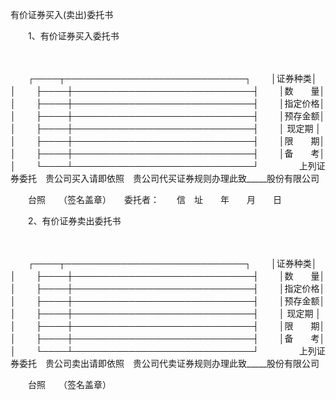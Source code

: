 



有价证券买入(卖出)委托书



 

　　1、有价证券买入委托书

　　


　　┌────┬─────────────────────────────┐
　　│证券种类│　　　　　　　　　　　　　　　　　　　　　　　　　　　　　│
　　├────┼─────────────────────────────┤
　　│数　　量│　　　　　　　　　　　　　　　　　　　　　　　　　　　　　│
　　├────┼─────────────────────────────┤
　　│指定价格│　　　　　　　　　　　　　　　　　　　　　　　　　　　　　│
　　├────┼─────────────────────────────┤
　　│预存金额│　　　　　　　　　　　　　　　　　　　　　　　　　　　　　│
　　├────┼─────────────────────────────┤
　　│ 现定期 │　　　　　　　　　　　　　　　　　　　　　　　　　　　　　│
　　├────┼─────────────────────────────┤
　　│限　　期│　　　　　　　　　　　　　　　　　　　　　　　　　　　　　│
　　├────┼─────────────────────────────┤
　　│备　　考│　　　　　　　　　　　　　　　　　　　　　　　　　　　　　│
　　└────┴─────────────────────────────┘
　　
　　上列证券委托　贵公司买入请即依照　贵公司代买证券规则办理此致_____股份有限公司　　

　　台照　　（签名盖章）　　委托者：　　信　址　　年　　月　　日　　

　　2、有价证券卖出委托书

　　


　　┌────┬─────────────────────────────┐
　　│证券种类│　　　　　　　　　　　　　　　　　　　　　　　　　　　　　│
　　├────┼─────────────────────────────┤
　　│数　　量│　　　　　　　　　　　　　　　　　　　　　　　　　　　　　│
　　├────┼─────────────────────────────┤
　　│指定价格│　　　　　　　　　　　　　　　　　　　　　　　　　　　　　│
　　├────┼─────────────────────────────┤
　　│预存金额│　　　　　　　　　　　　　　　　　　　　　　　　　　　　　│
　　├────┼─────────────────────────────┤
　　│ 现定期 │　　　　　　　　　　　　　　　　　　　　　　　　　　　　　│
　　├────┼─────────────────────────────┤
　　│限　　期│　　　　　　　　　　　　　　　　　　　　　　　　　　　　　│
　　├────┼─────────────────────────────┤
　　│备　　考│　　　　　　　　　　　　　　　　　　　　　　　　　　　　　│
　　└────┴─────────────────────────────┘
　　
　　上列证券委托　贵公司卖出请即依照　贵公司代卖证券规则办理此致_____股份有限公司　　

　　台照　　（签名盖章）

　　